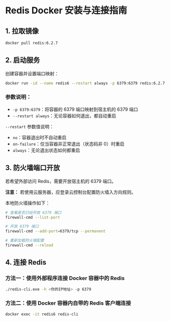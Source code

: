 # Redis Docker 安装与连接指南

## 1. 拉取镜像

```bash
docker pull redis:6.2.7
```

## 2. 启动服务

创建容器并设置端口映射：

```bash
docker run -id --name redis6 --restart always -p 6379:6379 redis:6.2.7
```

### 参数说明：

- `-p 6379:6379`：将容器的 6379 端口映射到宿主机的 6379 端口
- `--restart always`：无论容器如何退出，都自动重启

`--restart` 参数值说明：

- `no`：容器退出时不自动重启
- `on-failure`：仅当容器非正常退出（状态码非 0）时重启
- `always`：无论退出状态如何都重启

## 3. 防火墙端口开放

若希望外部访问 Redis，需要开放宿主机的 6379 端口。

**注意：** 若使用云服务器，应登录云控制台配置防火墙入方向规则。

本地防火墙操作如下：

```bash
# 查看是否已经开放 6379 端口
firewall-cmd --list-port

# 开放 6379 端口
firewall-cmd --add-port=6379/tcp --permanent

# 重新加载防火墙配置
firewall-cmd --reload
```

## 4. 连接 Redis

### 方法一：使用外部程序连接 Docker 容器中的 Redis

```bash
./redis-cli.exe -h <你的IP地址> -p 6379
```

### 方法二：使用 Docker 容器内自带的 Redis 客户端连接

```bash
docker exec -it redis6 redis-cli
```
